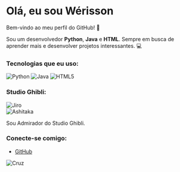 # Olá, eu sou Wérisson 

Bem-vindo ao meu perfil do GitHub! 🚀

Sou um desenvolvedor  **Python**, **Java** e **HTML**. Sempre em busca de aprender mais e desenvolver projetos interessantes. 💻

### Tecnologias que eu uso:

![Python](https://img.shields.io/badge/Python-3776AB?style=flat&logo=python&logoColor=white)
![Java](https://img.shields.io/badge/Java-007396?style=flat&logo=java&logoColor=white)
![HTML5](https://img.shields.io/badge/HTML5-E34F26?style=flat&logo=html5&logoColor=white)

### Studio Ghibli:

![Jiro](https://img.shields.io/badge/-Jiro%20Horikoshi-ffd700?style=flat&logo=github&logoColor=white)  
![Ashitaka](https://img.shields.io/badge/-Ashitaka-8e1515?style=flat&logo=github&logoColor=white)

Sou Admirador do Studio Ghibli.

### Conecte-se comigo:

- [GitHub](https://github.com/seu-username)


![Cruz](https://img.shields.io/badge/Cruz-000000?style=flat&logo=github&logoColor=white)

